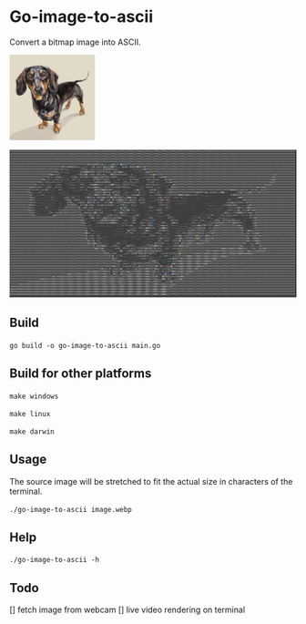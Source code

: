 # Go-image-to-ascii

Convert a bitmap image into ASCII.

![source image](examples/image.webp)

![resulting image](examples/image_ascii.png)

## Build

```go build -o go-image-to-ascii main.go```

## Build for other platforms

```make windows```

```make linux```

```make darwin```

## Usage

The source image will be stretched to fit the actual size in characters of the terminal. 

```./go-image-to-ascii image.webp```

## Help

```./go-image-to-ascii -h```

## Todo

[] fetch image from webcam
[] live video rendering on terminal



